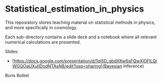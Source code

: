 # Statistical_estimation_in_physics

This reposistory stores teaching material on statistical methods in physics, and more specifically in cosmology. 

Each sub-directory contains a slide deck and a notebook where all relevant numerical calculations are presented. 

Slides:

- [https://docs.google.com/presentation/d/1qI5D_gbdXKw6sFQwXjDFlLQiWGQOaUXuIlDodNTAsN8/edit?usp=sharing](Bayesian Inference)

Boris Bolliet
